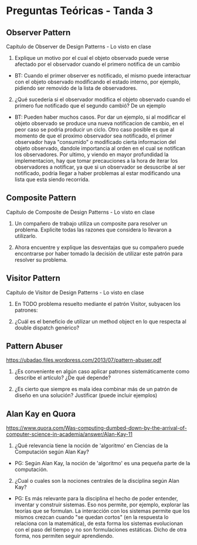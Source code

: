 ﻿# Preguntas Teóricas - Tanda 3

## **Observer Pattern**

Capítulo de Observer de Design Patterns - Lo visto en clase

1. Explique un motivo por el cual el objeto observado puede verse afectado por el observador cuando el primero notifica de un cambio

* BT: Cuando el primer observer es notificado, el mismo puede interactuar con el objeto observado modificando el estado interno, por ejemplo, pidiendo ser removido de la lista de observadores.
    
2. ¿Qué sucedería si el observador modifica el objeto observado cuando el primero fue notificado que el segundo cambió? De un ejemplo

* BT: Pueden haber muchos casos. Por dar un ejemplo, si al modificar el objeto observado se produce una nueva notificacion de cambio, en el peor caso se podria producir un ciclo. Otro caso posible es que al momento de que el proximo observador sea notificado, el primer observador haya "consumido" o modificado cierta informacion del objeto observado, dandole importancia al orden en el cual se notifican los observadores. Por ultimo, y viendo en mayor profundidad la implementacion, hay que tomar precauciones a la hora de iterar los observadores a notificar, ya que si un observador se desuscribe al ser notificado, podria llegar a haber problemas al estar modificando una lista que esta siendo recorrida.

## Composite Pattern

Capítulo de Composite de Design Patterns - Lo visto en clase

1. Un compañero de trabajo utiliza un composite para resolver un problema. Explicite todas las razones que considera lo llevaron a utilizarlo.

2. Ahora encuentre y explique las desventajas que su compañero puede encontrarse por haber tomado la decisión de utilizar este patrón para resolver su problema.


## Visitor Pattern

Capítulo de Visitor de Design Patterns - Lo visto en clase

1. En TODO problema resuelto mediante el patrón Visitor, subyacen los patrones:

2. ¿Cuál es el beneficio de utilizar un method object en lo que respecta al double dispatch genérico?


## Pattern Abuser

https://ubadao.files.wordpress.com/2013/07/pattern-abuser.pdf

1. ¿Es conveniente en algún caso aplicar patrones sistemáticamente como describe el artículo? ¿De qué depende?

2. ¿Es cierto que siempre es mala idea combinar más de un patrón de diseño en una solución? Justificar (puede incluir ejemplos)


## Alan Kay en Quora

https://www.quora.com/Was-computing-dumbed-down-by-the-arrival-of-computer-science-in-academia/answer/Alan-Kay-11

1. ¿Qué relevancia tiene la noción de 'algoritmo' en Ciencias de la Computación según Alan Kay? 

* PG: Según Alan Kay, la noción de 'algoritmo' es una pequeña parte de la computación.

2. ¿Cual o cuales son la nociones centrales de la disciplina según Alan Kay?

* PG: Es más relevante para la disciplina el hecho de poder entender, inventar y construir sistemas. Eso nos permite, por ejemplo, explorar las teorías que se formulan. La interacción con los sistemas permite que los mismos crezcan cuando "se quedan cortos" (en la respuesta lo relaciona con la matemática), de esta forma los sistemas evolucionan con el paso del tiempo y no son formulaciones estáticas. Dicho de otra forma, nos permiten seguir aprendiendo.